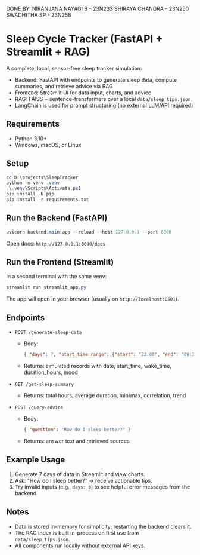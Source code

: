 DONE BY:
NIRANJANA NAYAGI B - 23N233
SHIRAYA CHANDRA - 23N250
SWADHITHA SP - 23N258

# Sleep Cycle Tracker (FastAPI + Streamlit + RAG)

A complete, local, sensor-free sleep tracker simulation:
- Backend: FastAPI with endpoints to generate sleep data, compute summaries, and retrieve advice via RAG
- Frontend: Streamlit UI for data input, charts, and advice
- RAG: FAISS + sentence-transformers over a local `data/sleep_tips.json`
- LangChain is used for prompt structuring (no external LLM/API required)

## Requirements
- Python 3.10+
- Windows, macOS, or Linux

## Setup
```powershell
cd D:\projects\SleepTracker
python -m venv .venv
.\.venv\Scripts\Activate.ps1
pip install -U pip
pip install -r requirements.txt
```

## Run the Backend (FastAPI)
```powershell
uvicorn backend.main:app --reload --host 127.0.0.1 --port 8000
```
Open docs: `http://127.0.0.1:8000/docs`

## Run the Frontend (Streamlit)
In a second terminal with the same venv:
```powershell
streamlit run streamlit_app.py
```
The app will open in your browser (usually on `http://localhost:8501`).

## Endpoints
- `POST /generate-sleep-data`
  - Body:
    ```json
    { "days": 7, "start_time_range": {"start": "22:00", "end": "00:30"}, "seed": 42 }
    ```
  - Returns: simulated records with date, start_time, wake_time, duration_hours, mood

- `GET /get-sleep-summary`
  - Returns: total hours, average duration, min/max, correlation, trend

- `POST /query-advice`
  - Body:
    ```json
    { "question": "How do I sleep better?" }
    ```
  - Returns: answer text and retrieved sources

## Example Usage
1. Generate 7 days of data in Streamlit and view charts.
2. Ask: "How do I sleep better?" → receive actionable tips.
3. Try invalid inputs (e.g., `days: 0`) to see helpful error messages from the backend.

## Notes
- Data is stored in-memory for simplicity; restarting the backend clears it.
- The RAG index is built in-process on first use from `data/sleep_tips.json`.
- All components run locally without external API keys.

